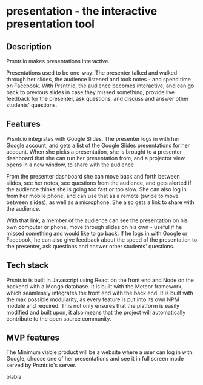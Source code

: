 # presentation - the interactive presentation tool

## Description
Prsntr.io makes presentations interactive.

Presentations used to be one-way: The presenter talked and walked through her slides, the audience listened and took notes - and spend time on Facebook. With Prsntr.io, the audience becomes interactive, and can go back to previous slides in case they missed something, provide live feedback for the presenter, ask questions, and discuss and answer other students' questions.

## Features
Prsntr.io integrates with Google Slides. The presenter logs in with her Google account, and gets a list of the Google Slides presentations for her account. When she picks a presentation, she is brought to a presenter dashboard that she can run her presentation from, and a projector view opens in a new window, to share with the audience. 

From the presenter dashboard she can move back and forth between slides, see her notes, see questions from the audience, and gets alerted if the audience thinks she is going too fast or too slow. She can also log in from her mobile phone, and can use that as a remote (swipe to move between slides), as well as a microphone. She also gets a link to share with the audience.

With that link, a member of the audience can see the presentation on his own computer or phone, move through slides on his own - useful if he missed something and would like to go back. If he logs in with Google or Facebook, he can also give feedback about the speed of the presentation to the presenter, ask questions and answer other students' questions.

## Tech stack
Prsntr.io is built in Javascript using React on the front end and Node on the backend with a Mongo database. It is built with the Meteor framework, which seamlessly integrates the front end with the back end. It is built with the max possible modularity, as every feature is put into its own NPM module and required. This not only ensures that the platform is easily modified and built upon, it also means that the project will automatically contribute to the open source community.

## MVP features
The Minimum viable product will be a website where a user can log in with Google, choose one of her presentations and see it in full screen mode served by Prsntr.io's server.


blabla